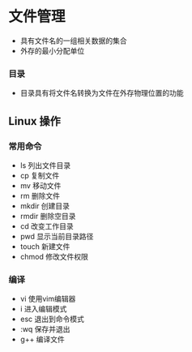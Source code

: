 # 文件管理
- 具有文件名的一组相关数据的集合
- 外存的最小分配单位
### 目录
- 目录具有将文件名转换为文件在外存物理位置的功能
## Linux 操作
### 常用命令
- ls 列出文件目录
- cp 复制文件
- mv 移动文件
- rm 删除文件
- mkdir 创建目录
- rmdir 删除空目录
- cd 改变工作目录
- pwd 显示当前目录路径
- touch 新建文件
- chmod 修改文件权限
### 编译
- vi 使用vim编辑器
- i 进入编辑模式
- esc 退出到命令模式
- :wq 保存并退出
- g++ 编译文件
